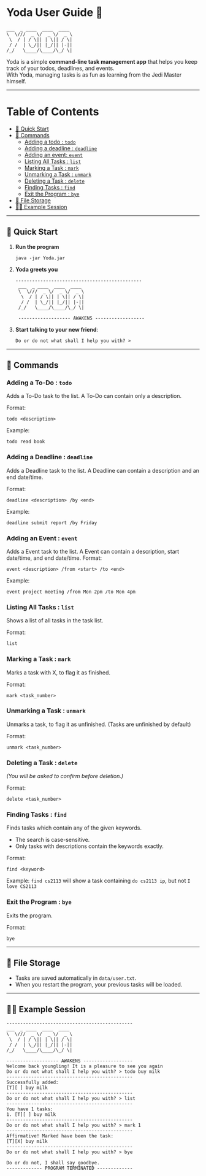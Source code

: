 # Yoda User Guide 📝


```
___  _ ____  ____  ____ 
\  \///  _ \/  _ \/  _ \
 \  / | / \|| | \|| / \|
 / /  | \_/|| |_/|| |-||
/_/   \____/\____/\_/ \|
```

Yoda is a simple **command-line task management app** that helps you keep track of your todos, deadlines, and events.  
With Yoda, managing tasks is as fun as learning from the Jedi Master himself.

---
# Table of Contents

- [🚀 Quick Start](#-quick-start)
- [📖 Commands](#-commands)
    - [Adding a todo : `todo`](#adding-a-to-do--todo)
    - [Adding a deadline : `deadline`](#adding-a-deadline--deadline)
    - [Adding an event: `event`](#adding-an-event--event)
    - [Listing All Tasks : `list`](#listing-all-tasks--list)
    - [Marking a Task : `mark`](#marking-a-task--mark)
    - [Unmarking a Task : `unmark`](#unmarking-a-task--unmark)
    - [Deleting a Task : `delete`](#deleting-a-task--delete)
    - [Finding Tasks : `find`](#finding-tasks--find)
    - [Exit the Program : `bye`](#exit-the-program--bye)
- [💾 File Storage](#-file-storage)
- [🧑‍💻 Example Session](#-example-session)


---

## 🚀 Quick Start

1. **Run the program**
   ```
   java -jar Yoda.jar
   ```


2. **Yoda greets you**
   ```
   ----------------------------------------------
    ___  _ ____  ____  ____ 
    \  \///  _ \/  _ \/  _ \
     \  / | / \|| | \|| / \|
     / /  | \_/|| |_/|| |-||
    /_/   \____/\____/\_/ \|
    
    ------------------- AWAKENS ------------------
   ```

3. **Start talking to your new friend**:
   ```
   Do or do not what shall I help you with? >
   ```

---

## 📖 Commands

### Adding a To-Do : `todo`
Adds a To-Do task to the list. A To-Do can contain only a description.

Format:
```
todo <description>
```
Example:
```
todo read book
```

### Adding a Deadline : `deadline`
Adds a Deadline task to the list. A Deadline can contain a description and an end date/time.

Format:
```
deadline <description> /by <end>
```
Example:
```
deadline submit report /by Friday
```

### Adding an Event : `event`
Adds a Event task to the list. A Event can contain a description, start date/time, and end date/time.
Format:
```
event <description> /from <start> /to <end>
```
Example:
```
event project meeting /from Mon 2pm /to Mon 4pm
```

### Listing All Tasks : `list`

Shows a list of all tasks in the task list.

Format:
```
list
```

### Marking a Task : `mark`

Marks a task with X, to flag it as finished.

Format:
```
mark <task_number>
```

### Unmarking a Task : `unmark`

Unmarks a task, to flag it as unfinished. (Tasks are unfinished by default)

Format:
```
unmark <task_number>
```

### Deleting a Task : `delete`
*(You will be asked to confirm before deletion.)*

Format:
```
delete <task_number>
```


### Finding Tasks : `find`
Finds tasks which contain any of the given keywords.
- The search is case-sensitive.
- Only tasks with descriptions contain the keywords exactly.

Format:
```
find <keyword>
```
Example:
`find cs2113` will show a task containing `do cs2113 ip`, but not `I love CS2113`

### Exit the Program : `bye`

Exits the program.

Format:
```
bye
```

---

## 💾 File Storage
- Tasks are saved automatically in `data/user.txt`.
- When you restart the program, your previous tasks will be loaded.

---

## 🧑‍💻 Example Session

```
----------------------------------------------
___  _ ____  ____  ____ 
\  \///  _ \/  _ \/  _ \
 \  / | / \|| | \|| / \|
 / /  | \_/|| |_/|| |-||
/_/   \____/\____/\_/ \|
                        
------------------- AWAKENS ------------------
Welcome back youngling! It is a pleasure to see you again
Do or do not what shall I help you with? > todo buy milk
----------------------------------------------
Successfully added: 
[T][ ] buy milk
----------------------------------------------
Do or do not what shall I help you with? > list
----------------------------------------------
You have 1 tasks:
1. [T][ ] buy milk
----------------------------------------------
Do or do not what shall I help you with? > mark 1
----------------------------------------------
Affirmative! Marked have been the task:
[T][X] buy milk
----------------------------------------------
Do or do not what shall I help you with? > bye

Do or do not, I shall say goodbye.
------------- PROGRAM TERMINATED -------------
```